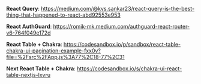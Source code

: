 **React Query**: https://medium.com/@kvs.sankar23/react-query-is-the-best-thing-that-happened-to-react-abd92553e953

**React AuthGuard**: https://romik-mk.medium.com/authguard-react-router-v6-764f049e172d

**React Table + Chakra**: https://codesandbox.io/p/sandbox/react-table-chakra-ui-pagination-example-fxx0v?file=%2Fsrc%2FApp.js%3A77%2C18-77%2C31

**Next React Table + Chakra**: https://codesandbox.io/s/chakra-ui-react-table-nextjs-lxvru

